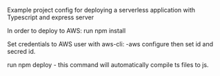 Example project config for deploying a serverless application with Typescript and express server

In order to deploy to AWS:
run npm install

Set credentials to AWS user with aws-cli:
-aws configure
then set id and secred id.

run npm deploy - this command will automatically compile ts files to js.
